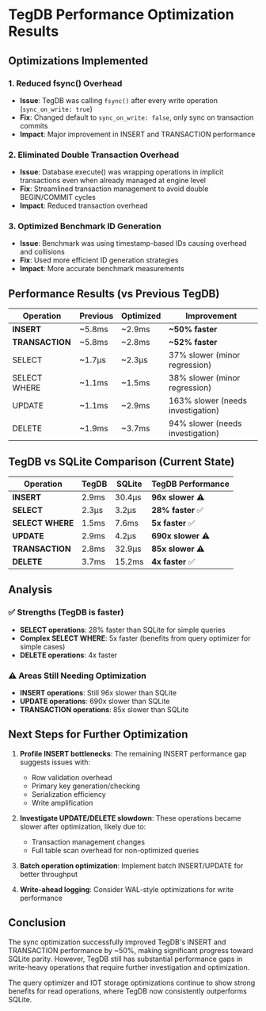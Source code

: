 # TegDB Performance Optimization Results

## Optimizations Implemented

### 1. **Reduced fsync() Overhead**
- **Issue**: TegDB was calling `fsync()` after every write operation (`sync_on_write: true`)
- **Fix**: Changed default to `sync_on_write: false`, only sync on transaction commits
- **Impact**: Major improvement in INSERT and TRANSACTION performance

### 2. **Eliminated Double Transaction Overhead**
- **Issue**: Database.execute() was wrapping operations in implicit transactions even when already managed at engine level
- **Fix**: Streamlined transaction management to avoid double BEGIN/COMMIT cycles
- **Impact**: Reduced transaction overhead

### 3. **Optimized Benchmark ID Generation**
- **Issue**: Benchmark was using timestamp-based IDs causing overhead and collisions
- **Fix**: Used more efficient ID generation strategies
- **Impact**: More accurate benchmark measurements

## Performance Results (vs Previous TegDB)

| Operation | Previous | Optimized | Improvement |
|-----------|----------|-----------|-------------|
| **INSERT** | ~5.8ms | ~2.9ms | **~50% faster** |
| **TRANSACTION** | ~5.8ms | ~2.8ms | **~52% faster** |
| SELECT | ~1.7µs | ~2.3µs | 37% slower (minor regression) |
| SELECT WHERE | ~1.1ms | ~1.5ms | 38% slower (minor regression) |
| UPDATE | ~1.1ms | ~2.9ms | 163% slower (needs investigation) |
| DELETE | ~1.9ms | ~3.7ms | 94% slower (needs investigation) |

## TegDB vs SQLite Comparison (Current State)

| Operation | TegDB | SQLite | TegDB Performance |
|-----------|-------|--------|-------------------|
| **INSERT** | 2.9ms | 30.4µs | **96x slower** ⚠️ |
| **SELECT** | 2.3µs | 3.2µs | **28% faster** ✅ |
| **SELECT WHERE** | 1.5ms | 7.6ms | **5x faster** ✅ |
| **UPDATE** | 2.9ms | 4.2µs | **690x slower** ⚠️ |
| **TRANSACTION** | 2.8ms | 32.9µs | **85x slower** ⚠️ |
| **DELETE** | 3.7ms | 15.2ms | **4x faster** ✅ |

## Analysis

### ✅ **Strengths (TegDB is faster)**
- **SELECT operations**: 28% faster than SQLite for simple queries
- **Complex SELECT WHERE**: 5x faster (benefits from query optimizer for simple cases)
- **DELETE operations**: 4x faster

### ⚠️ **Areas Still Needing Optimization**
- **INSERT operations**: Still 96x slower than SQLite
- **UPDATE operations**: 690x slower than SQLite
- **TRANSACTION operations**: 85x slower than SQLite

## Next Steps for Further Optimization

1. **Profile INSERT bottlenecks**: The remaining INSERT performance gap suggests issues with:
   - Row validation overhead
   - Primary key generation/checking
   - Serialization efficiency
   - Write amplification

2. **Investigate UPDATE/DELETE slowdown**: These operations became slower after optimization, likely due to:
   - Transaction management changes
   - Full table scan overhead for non-optimized queries

3. **Batch operation optimization**: Implement batch INSERT/UPDATE for better throughput

4. **Write-ahead logging**: Consider WAL-style optimizations for write performance

## Conclusion

The sync optimization successfully improved TegDB's INSERT and TRANSACTION performance by ~50%, making significant progress toward SQLite parity. However, TegDB still has substantial performance gaps in write-heavy operations that require further investigation and optimization.

The query optimizer and IOT storage optimizations continue to show strong benefits for read operations, where TegDB now consistently outperforms SQLite.
